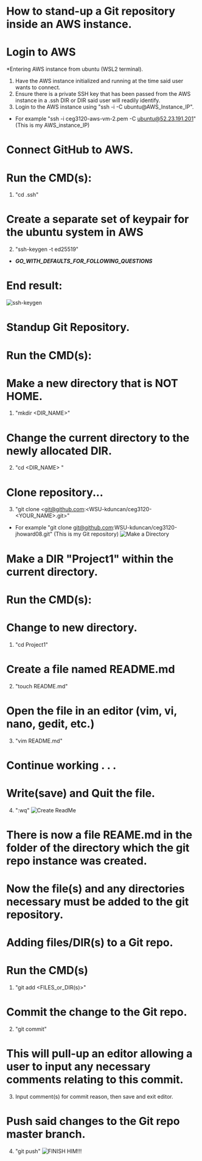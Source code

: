# How to stand-up a Git repository inside an AWS instance.

# Login to AWS
*Entering AWS instance from ubuntu (WSL2 terminal).
1. Have the AWS instance initialized and running at the time said user wants to connect.
2. Ensure there is a private SSH key that has been passed from the AWS instance in a .ssh DIR or DIR said user will readily identify.
3. Login to the AWS instance using "ssh -i <ssh-keygen> -C ubuntu@AWS_Instance_IP".
* For example "ssh -i ceg3120-aws-vm-2.pem -C ubuntu@52.23.191.201" (This is my AWS_instance_IP)

# Connect GitHub to AWS.
# Run the CMD(s):
1. "cd .ssh"
# Create a separate set of keypair for the ubuntu system in AWS
2. "ssh-keygen -t ed25519"
* ***GO_WITH_DEFAULTS_FOR_FOLLOWING_QUESTIONS***
# End result:
![ssh-keygen](SSHKG.jpg)

# Standup Git Repository.
# Run the CMD(s):
# Make a new directory that is NOT HOME.
1. "mkdir <DIR_NAME>"
# Change the current directory to the newly allocated DIR.
2. "cd <DIR_NAME> "
# Clone repository...
3. "git clone  <git@github.com:<WSU-kduncan/ceg3120-<YOUR_NAME>.git>"
* For example "git clone git@github.com:WSU-kduncan/ceg3120-jhoward08.git" (This is my Git repository)
![Make a Directory](mkdir_Projects.jpg)

# Make a DIR "Project1" within the current directory.
# Run the CMD(s):
# Change to new directory.
1. "cd Project1"
# Create a file named README.md
2. "touch README.md"
# Open the file in an editor (vim, vi, nano, gedit, etc.)
3. "vim README.md"
# Continue working . . .
# Write(save) and Quit the file.
4. ":wq"
![Create ReadMe](Create_and_Open.jpg)

# There is now a file REAME.md in the folder of the directory which the git repo instance was created.
# Now the file(s) and any directories necessary must be added to the git repository.

# Adding files/DIR(s) to a Git repo.
# Run the CMD(s)
1. "git add <FILES_or_DIR(s)>"
# Commit the change to the Git repo.
2. "git commit"
# This will pull-up an editor allowing a user to input any necessary comments relating to this commit.
3. Input comment(s) for commit reason, then save and exit editor.
# Push said changes to the Git repo master branch.
4. "git push"
![FINISH HIM!!!](Commit_and_Push.jpg)
